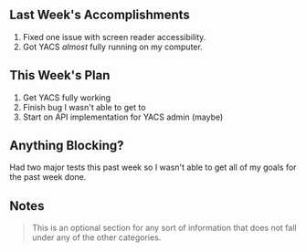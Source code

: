 ## Last Week's Accomplishments

1. Fixed one issue with screen reader accessibility.
2. Got YACS *almost* fully running on my computer.

## This Week's Plan

1. Get YACS fully working
2. Finish bug I wasn't able to get to
3. Start on API implementation for YACS admin (maybe)

## Anything Blocking?

Had two major tests this past week so I wasn't able to get all of my goals
for the past week done. 

## Notes

> This is an optional section for any sort of information that does not fall under any of the other categories.
